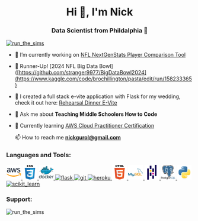 <h1 align="center">Hi 👋, I'm Nick</h1>
<h3 align="center">Data Scientist from Phildalphia 🌆</h3>


<p align="left"> <a href="https://twitter.com/run_the_sims" target="blank"><img src="https://img.shields.io/twitter/follow/run_the_sims?logo=twitter&style=for-the-badge" alt="run_the_sims" /></a> </p>

- 🔭 I’m currently working on [NFL NextGenStats Player Comparison Tool](https://nflplayercomps.streamlit.app/)
- 🏈 Runner-Up! [2024 NFL Big Data Bowl]([https://github.com/stranger9977/BigDataBowl2024](https://www.kaggle.com/code/brochillington/pasta/edit/run/158233365)
- 🤵 I created a full stack e-vite application with Flask for my wedding, check it out here: [Rehearsal Dinner E-Vite](https://rehearsal-dinner.herokuapp.com/samandnick)
- 🐍 Ask me about **Teaching Middle Schoolers How to Code**
- 👷 Currently learning [AWS Cloud Practitioner Certification](https://github.com/stranger9977/aws_certification)

  📫 How to reach me **nickgurol@gmail.com**

<h3 align="left">Languages and Tools:</h3>
<p align="left"> <a href="https://aws.amazon.com" target="_blank" rel="noreferrer"> <img src="https://raw.githubusercontent.com/devicons/devicon/master/icons/amazonwebservices/amazonwebservices-original-wordmark.svg" alt="aws" width="40" height="40"/> </a> <a href="https://www.w3schools.com/css/" target="_blank" rel="noreferrer"> <img src="https://raw.githubusercontent.com/devicons/devicon/master/icons/css3/css3-original-wordmark.svg" alt="css3" width="40" height="40"/> </a> <a href="https://www.docker.com/" target="_blank" rel="noreferrer"> <img src="https://raw.githubusercontent.com/devicons/devicon/master/icons/docker/docker-original-wordmark.svg" alt="docker" width="40" height="40"/> </a> <a href="https://flask.palletsprojects.com/" target="_blank" rel="noreferrer"> <img src="https://www.vectorlogo.zone/logos/pocoo_flask/pocoo_flask-icon.svg" alt="flask" width="40" height="40"/> </a> <a href="https://git-scm.com/" target="_blank" rel="noreferrer"> <img src="https://www.vectorlogo.zone/logos/git-scm/git-scm-icon.svg" alt="git" width="40" height="40"/> </a> <a href="https://heroku.com" target="_blank" rel="noreferrer"> <img src="https://www.vectorlogo.zone/logos/heroku/heroku-icon.svg" alt="heroku" width="40" height="40"/> </a> <a href="https://www.w3.org/html/" target="_blank" rel="noreferrer"> <img src="https://raw.githubusercontent.com/devicons/devicon/master/icons/html5/html5-original-wordmark.svg" alt="html5" width="40" height="40"/> </a> <a href="https://www.mysql.com/" target="_blank" rel="noreferrer"> <img src="https://raw.githubusercontent.com/devicons/devicon/master/icons/mysql/mysql-original-wordmark.svg" alt="mysql" width="40" height="40"/> </a> <a href="https://pandas.pydata.org/" target="_blank" rel="noreferrer"> <img src="https://raw.githubusercontent.com/devicons/devicon/2ae2a900d2f041da66e950e4d48052658d850630/icons/pandas/pandas-original.svg" alt="pandas" width="40" height="40"/> </a> <a href="https://www.postgresql.org" target="_blank" rel="noreferrer"> <img src="https://raw.githubusercontent.com/devicons/devicon/master/icons/postgresql/postgresql-original-wordmark.svg" alt="postgresql" width="40" height="40"/> </a> <a href="https://www.python.org" target="_blank" rel="noreferrer"> <img src="https://raw.githubusercontent.com/devicons/devicon/master/icons/python/python-original.svg" alt="python" width="40" height="40"/> </a> <a href="https://scikit-learn.org/" target="_blank" rel="noreferrer"> <img src="https://upload.wikimedia.org/wikipedia/commons/0/05/Scikit_learn_logo_small.svg" alt="scikit_learn" width="40" height="40"/> </a> </p>

<h3 align="left">Support:</h3>

<p><a href="https://www.buymeacoffee.com/run_the_sims"> <img align="left" src="https://cdn.buymeacoffee.com/buttons/v2/default-yellow.png" height="50" width="210" alt="run_the_sims" /></a></p><br><br>
